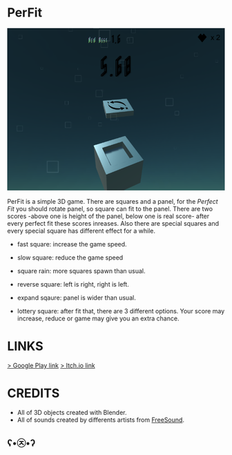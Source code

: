 # PerFit 
![perfit](perfit.png)

PerFit is a simple 3D game. There are squares and a panel, for the *Perfect Fit* you should rotate panel, so square can fit to the panel. There are two scores -above one is height of the panel, below one is real score- after every perfect fit these scores inreases. Also there are special squares and every special square has different effect for a while.

- fast square: increase the game speed.

- slow square: reduce the game speed

- square rain: more squares spawn than usual.

- reverse square: left is right, right is left.

- expand sqaure: panel is wider than usual.

- lottery square: after fit that, there are 3 different options. Your score may increase, reduce or game may give you an extra chance.

# LINKS

[> Google Play link](https://play.google.com/store/apps/details?id=com.NordicebearGames.PerFit)
[> Itch.io link](https://nordicebear.itch.io/perfit)

# CREDITS

- All of 3D objects created with Blender.
- All of sounds created by differents artists from [FreeSound](https://freesound.org).

## ʕ•㉨•ʔ